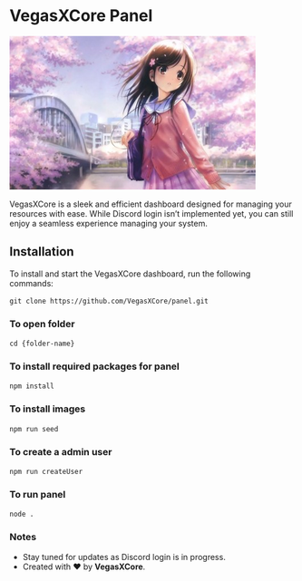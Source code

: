 # VegasXCore Panel

![VegasXCore Logo](https://raw.githubusercontent.com/VegasXCore/panel/refs/heads/main/overse.webp)

VegasXCore is a sleek and efficient dashboard designed for managing your resources with ease. While Discord login isn’t implemented yet, you can still enjoy a seamless experience managing your system.

## Installation

To install and start the VegasXCore dashboard, run the following commands:

```
git clone https://github.com/VegasXCore/panel.git
```
### To open folder
```
cd {folder-name} 
```
### To install required packages for panel
```
npm install 
```
### To install images
```
npm run seed 
```
### To create a admin user
```
npm run createUser
``` 
### To run panel
```
node .
```

### Notes

- Stay tuned for updates as Discord login is in progress.
- Created with ❤️ by **VegasXCore**.
